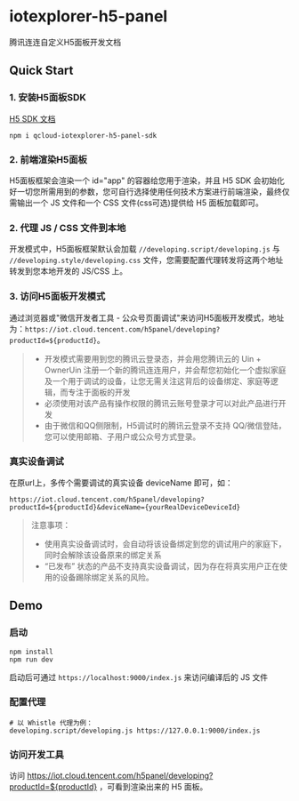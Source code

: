 # iotexplorer-h5-panel
腾讯连连自定义H5面板开发文档

## Quick Start

### 1. 安装H5面板SDK

[H5 SDK 文档](https://www.npmjs.com/package/qcloud-iotexplorer-h5-panel-sdk)

```
npm i qcloud-iotexplorer-h5-panel-sdk
```

### 2. 前端渲染H5面板

H5面板框架会渲染一个 id="app" 的容器给您用于渲染，并且 H5 SDK 会初始化好一切您所需用到的参数，您可自行选择使用任何技术方案进行前端渲染，最终仅需输出一个 JS 文件和一个 CSS 文件(css可选)提供给 H5 面板加载即可。

### 2. 代理 JS / CSS 文件到本地

开发模式中，H5面板框架默认会加载 `//developing.script/developing.js` 与 `//developing.style/developing.css` 文件，您需要配置代理转发将这两个地址转发到您本地开发的 JS/CSS 上。

### 3. 访问H5面板开发模式

通过浏览器或"微信开发者工具 - 公众号页面调试"来访问H5面板开发模式，地址为：`https://iot.cloud.tencent.com/h5panel/developing?productId=${productId}`。

> * 开发模式需要用到您的腾讯云登录态，并会用您腾讯云的 Uin + OwnerUin 注册一个新的腾讯连连用户，并会帮您初始化一个虚拟家庭及一个用于调试的设备，让您无需关注这背后的设备绑定、家庭等逻辑，而专注于面板的开发
> * 必须使用对该产品有操作权限的腾讯云账号登录才可以对此产品进行开发
> * 由于微信和QQ侧限制，H5调试时的腾讯云登录不支持 QQ/微信登陆，您可以使用邮箱、子用户或公众号方式登录。

### 真实设备调试

在原url上，多传个需要调试的真实设备 deviceName 即可，如：

`https://iot.cloud.tencent.com/h5panel/developing?productId=${productId}&deviceName={yourRealDeviceDeviceId}`

> 注意事项：
> * 使用真实设备调试时，会自动将该设备绑定到您的调试用户的家庭下，同时会解除该设备原来的绑定关系
> * “已发布” 状态的产品不支持真实设备调试，因为存在将真实用户正在使用的设备踢除绑定关系的风险。

## Demo

### 启动

```
npm install
npm run dev
```

启动后可通过 `https://localhost:9000/index.js` 来访问编译后的 JS 文件

### 配置代理

```
# 以 Whistle 代理为例：
developing.script/developing.js https://127.0.0.1:9000/index.js
```

### 访问开发工具

访问 https://iot.cloud.tencent.com/h5panel/developing?productId=${productId} ，可看到渲染出来的 H5 面板。

